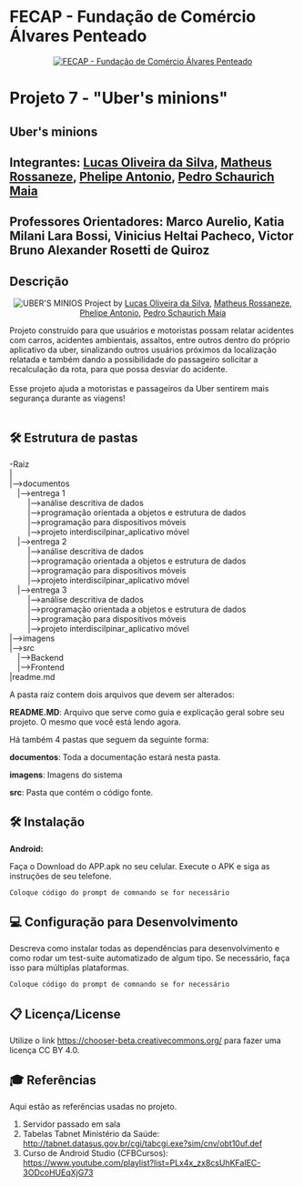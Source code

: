 # FECAP - Fundação de Comércio Álvares Penteado

<p align="center">
<a href= "https://www.fecap.br/"><img src="https://encrypted-tbn0.gstatic.com/images?q=tbn:ANd9GcRhZPrRa89Kma0ZZogxm0pi-tCn_TLKeHGVxywp-LXAFGR3B1DPouAJYHgKZGV0XTEf4AE&usqp=CAU" alt="FECAP - Fundação de Comércio Álvares Penteado" border="0"></a>
</p>

# Projeto 7 - "Uber's minions"

## Uber's minions

## Integrantes: <a href="https://www.linkedin.com/in/lucasoliveira198/">Lucas Oliveira da Silva</a>, <a href="https://www.linkedin.com/in/matheus-rossaneze-911b191b4/">Matheus Rossaneze</a>, <a href="https://www.linkedin.com/in/phelipe-antonio-de-souza-6271b8321/">Phelipe Antonio</a>, <a href="https://www.linkedin.com/in/pedro-schaurich-maia/">Pedro Schaurich Maia</a>

## Professores Orientadores: <a>Marco Aurelio</a>, <a>Katia Milani Lara Bossi</a>, <a>Vinicius Heltai Pacheco</a>, <a>Victor Bruno Alexander Rosetti de Quiroz</a>

## Descrição

<p align="center">
<img src="" alt="UBER'S MINIOS" border="0">
  Project by <a href="https://www.linkedin.com/in/lucasoliveira198/">Lucas Oliveira da Silva</a>, <a href="https://www.linkedin.com/in/matheus-rossaneze-911b191b4/">Matheus Rossaneze</a>, <a href="https://www.linkedin.com/in/phelipe-antonio-de-souza-6271b8321/">Phelipe Antonio</a>, <a href="https://www.linkedin.com/in/pedro-schaurich-maia/">Pedro Schaurich Maia</a>
</p>


Projeto construído para que usuários e motoristas possam relatar acidentes com carros, acidentes ambientais, assaltos, entre outros dentro do próprio aplicativo da uber, sinalizando outros usuários próximos da localização relatada e também dando a possibilidade do passageiro solicitar a recalculação da rota, para que possa desviar do acidente.
<br><br>
Esse projeto ajuda a motoristas e passageiros da Uber sentirem mais segurança durante as viagens!
<br><br>



## 🛠 Estrutura de pastas

-Raiz<br>
|<br>
|-->documentos<br>
  &emsp;|-->entrega 1<br>
  &emsp; &emsp;|-->análise descritiva de dados<br>
  &emsp; &emsp;|-->programação orientada a objetos e estrutura de dados<br>
  &emsp; &emsp;|-->programação para dispositivos móveis<br>
  &emsp; &emsp;|-->projeto interdiscilpinar_aplicativo móvel<br>
  &emsp;|-->entrega 2<br>
  &emsp; &emsp;|-->análise descritiva de dados<br>
  &emsp; &emsp;|-->programação orientada a objetos e estrutura de dados<br>
  &emsp; &emsp;|-->programação para dispositivos móveis<br>
  &emsp; &emsp;|-->projeto interdiscilpinar_aplicativo móvel<br>
  &emsp;|-->entrega 3<br>
  &emsp; &emsp;|-->análise descritiva de dados<br>
  &emsp; &emsp;|-->programação orientada a objetos e estrutura de dados<br>
  &emsp; &emsp;|-->programação para dispositivos móveis<br>
  &emsp; &emsp;|-->projeto interdiscilpinar_aplicativo móvel<br>
|-->imagens<br>
|-->src<br>
  &emsp;|-->Backend<br>
  &emsp;|-->Frontend<br>
|readme.md<br>

A pasta raiz contem dois arquivos que devem ser alterados:

<b>README.MD</b>: Arquivo que serve como guia e explicação geral sobre seu projeto. O mesmo que você está lendo agora.

Há também 4 pastas que seguem da seguinte forma:

<b>documentos</b>: Toda a documentação estará nesta pasta.

<b>imagens</b>: Imagens do sistema

<b>src</b>: Pasta que contém o código fonte.

## 🛠 Instalação

<b>Android:</b>

Faça o Download do APP.apk no seu celular.
Execute o APK e siga as instruções de seu telefone.

```sh
Coloque código do prompt de comnando se for necessário
```

## 💻 Configuração para Desenvolvimento

Descreva como instalar todas as dependências para desenvolvimento e como rodar um test-suite automatizado de algum tipo. Se necessário, faça isso para múltiplas plataformas.

```sh
Coloque código do prompt de comnando se for necessário
```

## 📋 Licença/License
Utilize o link <https://chooser-beta.creativecommons.org/> para fazer uma licença CC BY 4.0.

## 🎓 Referências

Aqui estão as referências usadas no projeto.

1. Servidor passado em sala
2. Tabelas Tabnet Ministério da Saúde: <http://tabnet.datasus.gov.br/cgi/tabcgi.exe?sim/cnv/obt10uf.def>
3. Curso de Android Studio (CFBCursos): <https://www.youtube.com/playlist?list=PLx4x_zx8csUhKFaIEC-3ODcoHUEqXjG73>


